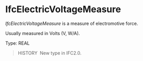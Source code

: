 # IfcElectricVoltageMeasure

_IfcElectricVoltageMeasure_ is a measure of electromotive force.

Usually measured in Volts (V, W/A).

Type: REAL

> HISTORY&nbsp; New type in IFC2.0.
